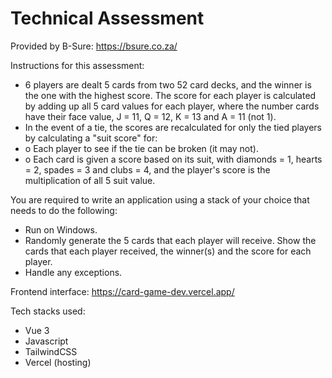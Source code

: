 # Technical Assessment

Provided by B-Sure: https://bsure.co.za/

Instructions for this assessment:

- 6 players are dealt 5 cards from two 52 card decks, and the winner is the one with the highest
score.
The score for each player is calculated by adding up all 5 card values for each player, where the
number cards have their face value, J = 11, Q = 12, K = 13 and A = 11 (not 1).
- In the event of a tie, the scores are recalculated for only the tied players by calculating a "suit
score" for: 
- o Each player to see if the tie can be broken (it may not).
- o Each card is given a score based on its suit, with diamonds = 1, hearts = 2, spades = 3 and
clubs = 4, and the player's score is the multiplication of all 5 suit value.

You are required to write an application using a stack of your choice that needs to do the following:
- Run on Windows.
- Randomly generate the 5 cards that each player will receive. Show the cards that each player
received, the winner(s) and the score for each player.
- Handle any exceptions.

Frontend interface: https://card-game-dev.vercel.app/

Tech stacks used:
- Vue 3
- Javascript
- TailwindCSS
- Vercel (hosting)
